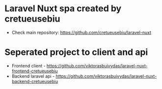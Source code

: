 # Laravel Nuxt spa created by cretueusebiu

- Check main repository: https://github.com/cretueusebiu/laravel-nuxt

# Seperated project to client and api

- Frontend client - https://github.com/viktorasbuivydas/laravel-nuxt-frontend-cretueusebiu
- Backend laravel api - https://github.com/viktorasbuivydas/laravel-nuxt-backend-cretueusebiu 
